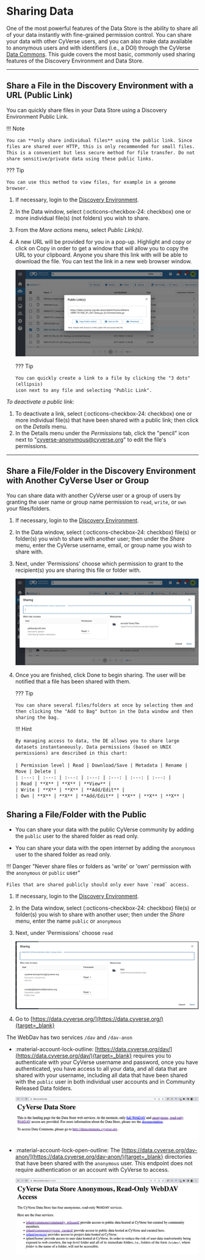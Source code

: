 # Sharing Data

One of the most powerful features of the Data Store is the ability to share all of
your data instantly with fine-grained permission control. You can
share your data with other CyVerse users, and you can also make data
available to anonymous users and with identifiers (i.e., a DOI)
through the CyVerse [Data Commons](https://wiki.cyverse.org/wiki/display/DC/Data+Commons+Home). This guide covers the most basic, commonly used sharing features of the Discovery Environment and Data Store.

------------------------------------------------------------------------

## Share a File in the Discovery Environment with a URL (Public Link)

You can quickly share files in your Data Store using a Discovery
Environment Public Link.

!!! Note

    You can **only share individual files** using the public link. Since
    files are shared over HTTP, this is only recommended for small files.
    This is a convenient but less secure method for file transfer. Do not
    share sensitive/private data using these public links.

??? Tip

    You can use this method to view files, for example in a genome browser.


1.  If necessary, login to the [Discovery Environment](https://de.cyverse.org/de/).

2.  In the Data window, select (:octicons-checkbox-24: checkbox) one or more individual file(s)
    (not folders) you wish to share.

3.  From the *More actions* menu, select *Public Link(s)*.

4.  A new URL will be provided for you in a pop-up. Highlight and copy
    or click on Copy in order to get a window that will
    allow you to copy the URL to your clipboard. Anyone you share
    this link with will be able to download the file. You can test the
    link in a new web browser window.

    ![public_link](../assets/ds/public_link.png)

    ??? Tip

        You can quickly create a link to a file by clicking the "3 dots" (ellipsis)
        icon next to any file and selecting "Public Link".

*To deactivate a public link:*

1.  To deactivate a link, select (:octicons-checkbox-24: checkbox) one or more individual file(s)
    that have been shared with a public link; then click on the *Details*
    menu.
2.  In the Details menu under the *Permissions* tab, click the
    "pencil" icon next to "cyverse-anonymous@cyverse.org" to edit
    the file's permissions.

------------------------------------------------------------------------

## Share a File/Folder in the Discovery Environment with Another CyVerse User or Group

You can share data with another CyVerse user or a group of users by granting the user name or group name permission to `read`,
`write`, or `own` your files/folders.

1.  If necessary, login to the [Discovery Environment](https://de.cyverse.org/de/).

2.  In the Data window, select (:octicons-checkbox-24: checkbox) file(s) or folder(s) you wish to
    share with another user; then under the *Share* menu, enter the
    CyVerse username, email, or group name you wish to share with.

3.  Next, under 'Permissions' choose which permission to grant to
    the recipient(s) you are sharing this file or folder with.

    ![sharing](../assets/ds/sharing.png)

4.  Once you are finished, click Done to begin sharing. The user will be
    notified that a file has been shared with them.

    ??? Tip

        You can share several files/folders at once by selecting them and
        then clicking the "Add to Bag" button in the Data window and then sharing the bag.

    !!! Hint

        By managing access to data, the DE allows you to share large
        datasets instantaneously. Data permissions (based on UNIX
        permissions) are described in this chart:

        | Permission level | Read | Download/Save | Metadata | Rename | Move | Delete |
        | :---: | :---: | :---: | :---: | :---: | :---: | :---: |
        | Read | **X** | **X** | **View** |                      
        | Write | **X** | **X** | **Add/Edit** |
        | Own | **X** | **X** | **Add/Edit** | **X** | **X** | **X** |

## Sharing a File/Folder with the Public

* You can share your data with the public CyVerse community by adding the `public` user to the shared folder as read only.

* You can share your data with the open internet by adding the `anonymous` user to the shared folder as read only.

!!! Danger "Never share files or folders as 'write' or 'own' permission with the `anonymous` or `public` user"

    Files that are shared publicly should only ever have `read` access.
    
1.  If necessary, login to the [Discovery Environment](https://de.cyverse.org/de/).

2.  In the Data window, select (:octicons-checkbox-24: checkbox) file(s) or folder(s) you wish to share with another user; then under the *Share* menu, enter the name `public` or `anonymous`
 
3.  Next, under 'Permissions' choose `read`

    ![sharing](../assets/ds/share_dav.png)

4. Go to [https://data.cyverse.org/](https://data.cyverse.org/){target=_blank}

The WebDav has two services `/dav` and `/dav-anon`

* :material-account-lock-outline: [https://data.cyverse.org/dav/](https://data.cyverse.org/dav/){target=_blank} requires you to authenticate with your CyVerse username and password, once you have authenticated, you have access to all your data, and all data that are shared with your username, including all data that have been shared with the `public` user in both individual user accounts and in Community Released Data folders. 

    ![sharing](../assets/ds/webdav.png)

* :material-account-lock-open-outline: The [https://data.cyverse.org/dav-anon/](https://data.cyverse.org/dav-anon/){target=_blank}  directories that have been shared with the `anonymous` user. This endpoint does not require authentication or an account with CyVerse to access.

    
    ![sharing](../assets/ds/webdav_anon.png)
